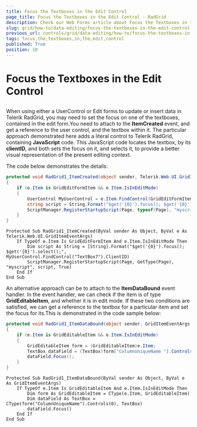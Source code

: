 ```yaml
---
title: Focus the Textboxes in the Edit Control
page_title: Focus the Textboxes in the Edit Control - RadGrid
description: Check our Web Forms article about Focus the Textboxes in the Edit Control.
slug: grid/how-to/data-editing/focus-the-textboxes-in-the-edit-control
previous_url: controls/grid/data-editing/how-to/focus-the-textboxes-in-the-edit-control
tags: focus,the,textboxes,in,the,edit,control
published: True
position: 10
---
```


# Focus the Textboxes in the Edit Control



##

When using either a UserControl or Edit forms to update or insert data in Telerik RadGrid, you may need to set the focus on one of the textboxes, contained in the edit form.You need to attach to the **ItemCreated** event, and get a reference to the user control, and the textbox within it. The particular approach demonstrated here adds a literal control to Telerik RadGrid, containing **JavaScript** code. This JavaScript code locates the textbox, by its **clientID**, and both sets the focus on it, and selects it, to provide a better visual representation of the present editing context.

The code below demonstrates the details:



````C#
protected void RadGrid1_ItemCreated(object sender, Telerik.Web.UI.GridItemEventArgs e)
{
    if (e.Item is GridEditFormItem && e.Item.IsInEditMode)
    {
        UserControl MyUserControl = e.Item.FindControl(GridEditFormItem.EditFormUserControlID) as UserControl;
        string script = String.Format("$get('{0}').focus(); $get('{0}').select();", MyUserControl.FindControl("TextBox7").ClientID);
        ScriptManager.RegisterStartupScript(Page, typeof(Page), "myscript", script, true);
    }
}
````
````VB
Protected Sub RadGrid1_ItemCreated(ByVal sender As Object, ByVal e As Telerik.Web.UI.GridItemEventArgs)
    If TypeOf e.Item Is GridEditFormItem And e.Item.IsInEditMode Then
        Dim script As String = [String].Format("$get('{0}').focus(); $get('{0}').select();", MyUserControl.FindControl("TextBox7").ClientID)
        ScriptManager.RegisterStartupScript(Page, GetType(Page), "myscript", script, True)
    End If
End Sub
````


An alternative approach can be to attach to the **ItemDataBound** event handler. In the event handler, we can check if the item is of type **GridEditableItem**, and whether it is in edit mode. If these two conditions are satisfied, we can get a reference to the textbox for a particular item and set the focus for its.This is demonstrated in the code sample below:



````C#
protected void RadGrid1_ItemDataBound(object sender, GridItemEventArgs e)
{
    if (e.Item is GridEditableItem && e.Item.IsInEditMode)
    {
        GridEditableItem form = (GridEditableItem)e.Item;
        TextBox dataField = (TextBox)form["ColumnUniqueName "].Controls[0];
        dataField.Focus();
    }
}
````
````VB
Protected Sub RadGrid1_ItemDataBound(ByVal sender As Object, ByVal e As GridItemEventArgs)
    If TypeOf e.Item Is GridEditableItem And e.Item.IsInEditMode Then
        Dim form As GridEditableItem = CType(e.Item, GridEditableItem)
        Dim dataField As TextBox = CType(form("ColumnUniqueName").Controls(0), TextBox)
        dataField.Focus()
    End If
End Sub
````

